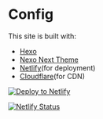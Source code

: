 # Config

This site is built with:

* [Hexo](https://github.com/hexojs/hexo)
* [Nexo Next Theme](https://github.com/next-theme/hexo-theme-next)
* [Netlify](https://app.netlify.com/sites/lyk-love/configuration/general)(for deployment)
* [Cloudflare](https://dash.cloudflare.com/)(for CDN)



[![Deploy to Netlify](https://www.netlify.com/img/deploy/button.svg)](https://app.netlify.com/start/deploy?repository=https://github.com/netlify/netlify-statuskit)

[![Netlify Status](https://api.netlify.com/api/v1/badges/8137fae4-4fca-4cd2-aa4c-4b04c36f7657/deploy-status)](https://app.netlify.com/sites/lyk-love/deploys)

